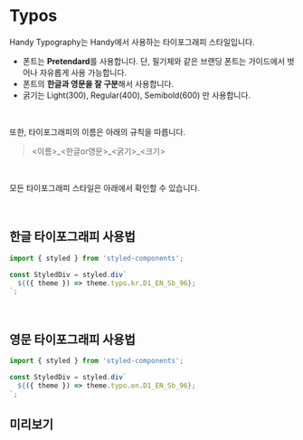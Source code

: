 # Typos

Handy Typography는 Handy에서 사용하는 타이포그래피 스타일입니다.

- 폰트는 **Pretendard**를 사용합니다. 단, 필기체와 같은 브랜딩 폰트는 가이드에서 벗어나 자유롭게 사용 가능합니다.
- 폰트의 **한글과 영문을 잘 구분**해서 사용합니다.
- 굵기는 Light(300), Regular(400), Semibold(600) 만 사용합니다.

<br />

또한, 타이포그래피의 이름은 아래의 규칙을 따릅니다.

> <이름>\_<한글or영문>\_<굵기>\_<크기>

<br />

모든 타이포그래피 스타일은 아래에서 확인할 수 있습니다.

<br />

## 한글 타이포그래피 사용법

```ts
import { styled } from 'styled-components';

const StyledDiv = styled.div`
  ${({ theme }) => theme.typo.kr.D1_EN_Sb_96};
`;
```

<br />

## 영문 타이포그래피 사용법

```ts
import { styled } from 'styled-components';

const StyledDiv = styled.div`
  ${({ theme }) => theme.typo.en.D1_EN_Sb_96};
`;
```

## 미리보기
